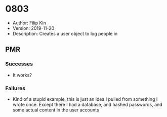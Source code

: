 # 0803
* Author: Filip Kin
* Version: 2019-11-20
* Description: Creates a user object to log people in

## PMR
### Successes
- It works?
### Failures
- Kind of a stupid example, this is just an idea I pulled from something I wrote once. 
Except there I had a database, and hashed passwords, and some actual content in the user accounts
